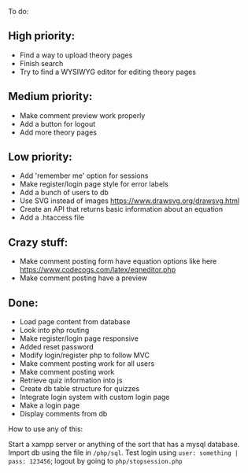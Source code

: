 To do: 
## High priority: 
* Find a way to upload theory pages
* Finish search
* Try to find a WYSIWYG editor for editing theory pages
## Medium priority:
* Make comment preview work properly
* Add a button for logout
* Add more theory pages

## Low priority:
* Add 'remember me' option for sessions
* Make register/login page style for error labels
* Add a bunch of users to db
* Use SVG instead of images https://www.drawsvg.org/drawsvg.html
* Create an API that returns basic information about an equation
* Add a .htaccess file

## Crazy stuff:
* Make comment posting form have equation options like here https://www.codecogs.com/latex/eqneditor.php
* Make comment posting have a preview

## Done:
* Load page content from database
* Look into php routing
* Make register/login page responsive
* Added reset password
* Modify login/register php to follow MVC
* Make comment posting work for all users
* Make comment posting work
* Retrieve quiz information into js
* Create db table structure for quizzes
* Integrate login system with custom login page
* Make a login page
* Display comments from db

How to use any of this:

Start a xampp server or anything of the sort that has a mysql database. Import db using the file in `/php/sql`.
Test login using `user: something | pass: 123456`; logout by going to `php/stopsession.php`
